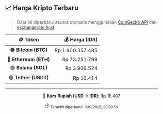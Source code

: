 

<!-- HARGA_KRIPTO -->
## 📈 Harga Kripto Terbaru

> Data ini diperbarui secara otomatis menggunakan [CoinGecko API](https://www.coingecko.com/) dan [exchangerate.host](https://exchangerate.host/)

<div align="center">

| 🪙 Token | 💰 Harga (IDR) |
|:------:|---------------:|
| 🟠 **Bitcoin (BTC)**   | Rp 1.900.357.485 |
| 🔵 **Ethereum (ETH)**  | Rp 73.251.799 |
| 🟣 **Solana (SOL)**    | Rp 3.906.524 |
| 🟢 **Tether (USDT)**   | Rp 16.414 |

---

💱 **Kurs Rupiah (USD → IDR)**: Rp 16.407

🕒 <sub>Terakhir diperbarui: 16/9/2025, 23.09.56</sub>

</div>
<!-- /HARGA_KRIPTO -->